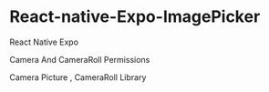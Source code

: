 # React-native-Expo-ImagePicker
React Native Expo 

Camera And CameraRoll Permissions

Camera Picture , CameraRoll Library


